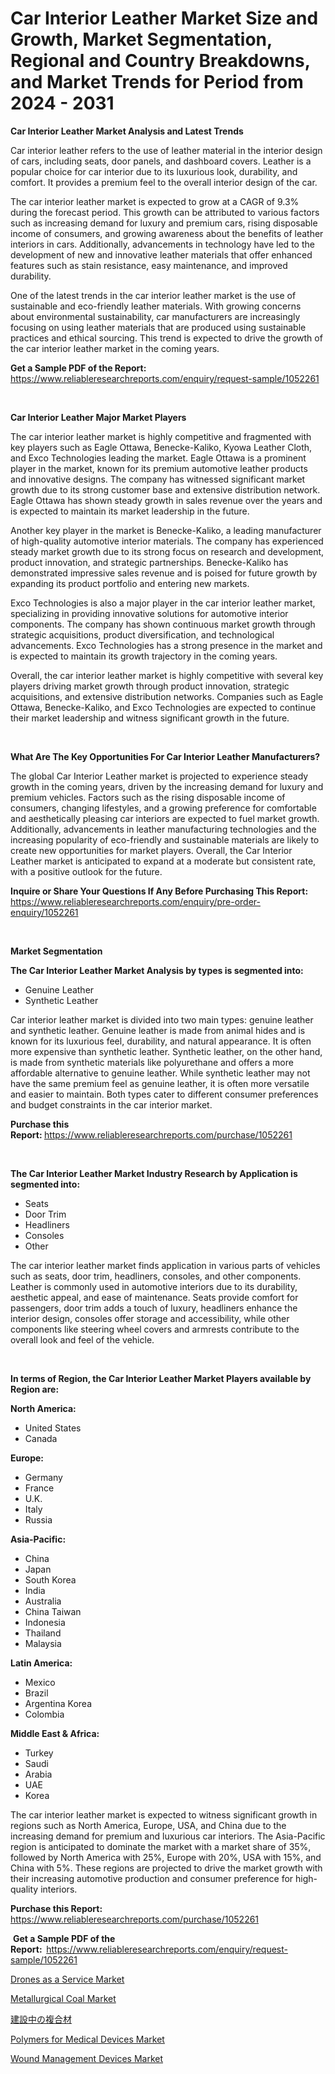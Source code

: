<p><h1>Car Interior Leather Market Size and Growth, Market Segmentation, Regional and Country Breakdowns, and Market Trends for Period from 2024 -  2031</h1></p><p><strong>Car Interior Leather Market Analysis and Latest Trends</strong></p>
<p><p>Car interior leather refers to the use of leather material in the interior design of cars, including seats, door panels, and dashboard covers. Leather is a popular choice for car interior due to its luxurious look, durability, and comfort. It provides a premium feel to the overall interior design of the car.</p><p>The car interior leather market is expected to grow at a CAGR of 9.3% during the forecast period. This growth can be attributed to various factors such as increasing demand for luxury and premium cars, rising disposable income of consumers, and growing awareness about the benefits of leather interiors in cars. Additionally, advancements in technology have led to the development of new and innovative leather materials that offer enhanced features such as stain resistance, easy maintenance, and improved durability.</p><p>One of the latest trends in the car interior leather market is the use of sustainable and eco-friendly leather materials. With growing concerns about environmental sustainability, car manufacturers are increasingly focusing on using leather materials that are produced using sustainable practices and ethical sourcing. This trend is expected to drive the growth of the car interior leather market in the coming years.</p></p>
<p><strong>Get a Sample PDF of the Report:&nbsp;</strong> <a href="https://www.reliableresearchreports.com/enquiry/request-sample/1052261">https://www.reliableresearchreports.com/enquiry/request-sample/1052261</a></p>
<p>&nbsp;</p>
<p><strong>Car Interior Leather Major Market Players</strong></p>
<p><p>The car interior leather market is highly competitive and fragmented with key players such as Eagle Ottawa, Benecke-Kaliko, Kyowa Leather Cloth, and Exco Technologies leading the market. Eagle Ottawa is a prominent player in the market, known for its premium automotive leather products and innovative designs. The company has witnessed significant market growth due to its strong customer base and extensive distribution network. Eagle Ottawa has shown steady growth in sales revenue over the years and is expected to maintain its market leadership in the future.</p><p>Another key player in the market is Benecke-Kaliko, a leading manufacturer of high-quality automotive interior materials. The company has experienced steady market growth due to its strong focus on research and development, product innovation, and strategic partnerships. Benecke-Kaliko has demonstrated impressive sales revenue and is poised for future growth by expanding its product portfolio and entering new markets.</p><p>Exco Technologies is also a major player in the car interior leather market, specializing in providing innovative solutions for automotive interior components. The company has shown continuous market growth through strategic acquisitions, product diversification, and technological advancements. Exco Technologies has a strong presence in the market and is expected to maintain its growth trajectory in the coming years.</p><p>Overall, the car interior leather market is highly competitive with several key players driving market growth through product innovation, strategic acquisitions, and extensive distribution networks. Companies such as Eagle Ottawa, Benecke-Kaliko, and Exco Technologies are expected to continue their market leadership and witness significant growth in the future.</p></p>
<p>&nbsp;</p>
<p><strong>What Are The Key Opportunities For Car Interior Leather Manufacturers?</strong></p>
<p><p>The global Car Interior Leather market is projected to experience steady growth in the coming years, driven by the increasing demand for luxury and premium vehicles. Factors such as the rising disposable income of consumers, changing lifestyles, and a growing preference for comfortable and aesthetically pleasing car interiors are expected to fuel market growth. Additionally, advancements in leather manufacturing technologies and the increasing popularity of eco-friendly and sustainable materials are likely to create new opportunities for market players. Overall, the Car Interior Leather market is anticipated to expand at a moderate but consistent rate, with a positive outlook for the future.</p></p>
<p><strong>Inquire or Share Your Questions If Any Before Purchasing This Report:</strong> <a href="https://www.reliableresearchreports.com/enquiry/pre-order-enquiry/1052261">https://www.reliableresearchreports.com/enquiry/pre-order-enquiry/1052261</a></p>
<p>&nbsp;</p>
<p><strong>Market Segmentation</strong></p>
<p><strong>The Car Interior Leather Market Analysis by types is segmented into:</strong></p>
<p><ul><li>Genuine Leather</li><li>Synthetic Leather</li></ul></p>
<p><p>Car interior leather market is divided into two main types: genuine leather and synthetic leather. Genuine leather is made from animal hides and is known for its luxurious feel, durability, and natural appearance. It is often more expensive than synthetic leather. Synthetic leather, on the other hand, is made from synthetic materials like polyurethane and offers a more affordable alternative to genuine leather. While synthetic leather may not have the same premium feel as genuine leather, it is often more versatile and easier to maintain. Both types cater to different consumer preferences and budget constraints in the car interior market.</p></p>
<p><strong>Purchase this Report:&nbsp;</strong><a href="https://www.reliableresearchreports.com/purchase/1052261">https://www.reliableresearchreports.com/purchase/1052261</a></p>
<p>&nbsp;</p>
<p><strong>The Car Interior Leather Market Industry Research by Application is segmented into:</strong></p>
<p><ul><li>Seats</li><li>Door Trim</li><li>Headliners</li><li>Consoles</li><li>Other</li></ul></p>
<p><p>The car interior leather market finds application in various parts of vehicles such as seats, door trim, headliners, consoles, and other components. Leather is commonly used in automotive interiors due to its durability, aesthetic appeal, and ease of maintenance. Seats provide comfort for passengers, door trim adds a touch of luxury, headliners enhance the interior design, consoles offer storage and accessibility, while other components like steering wheel covers and armrests contribute to the overall look and feel of the vehicle.</p></p>
<p>&nbsp;</p>
<p><strong>In terms of Region, the Car Interior Leather Market Players available by Region are:</strong></p>
<p>
    <p> <strong> North America: </strong>
        <ul>
            <li>United States</li>
            <li>Canada</li>
        </ul>
        </p> 
    <p> <strong> Europe: </strong>
        <ul>
            <li>Germany</li>
            <li>France</li>
            <li>U.K.</li>
            <li>Italy</li>
            <li>Russia</li>
        </ul>
        </p> 
    <p> <strong> Asia-Pacific: </strong>
        <ul>
            <li>China</li>
            <li>Japan</li>
            <li>South Korea</li>
            <li>India</li>
            <li>Australia</li>
            <li>China Taiwan</li>
            <li>Indonesia</li>
            <li>Thailand</li>
            <li>Malaysia</li>
        </ul>
        </p> 
    <p> <strong> Latin America: </strong>
        <ul>
            <li>Mexico</li>
            <li>Brazil</li>
            <li>Argentina Korea</li>
            <li>Colombia</li>
        </ul>
        </p> 
    <p> <strong> Middle East & Africa: </strong>
        <ul>
            <li>Turkey</li>
            <li>Saudi</li>
            <li>Arabia</li>
            <li>UAE</li>
            <li>Korea</li>
        </ul>
    </p>
    </p>
<p><p>The car interior leather market is expected to witness significant growth in regions such as North America, Europe, USA, and China due to the increasing demand for premium and luxurious car interiors. The Asia-Pacific region is anticipated to dominate the market with a market share of 35%, followed by North America with 25%, Europe with 20%, USA with 15%, and China with 5%. These regions are projected to drive the market growth with their increasing automotive production and consumer preference for high-quality interiors.</p></p>
<p><strong>Purchase this Report: </strong><a href="https://www.reliableresearchreports.com/purchase/1052261">https://www.reliableresearchreports.com/purchase/1052261</a></p>
<p>&nbsp;<strong>Get a Sample PDF of the Report:&nbsp;&nbsp;</strong><a href="https://www.reliableresearchreports.com/enquiry/request-sample/1052261">https://www.reliableresearchreports.com/enquiry/request-sample/1052261</a></p>
<p><strong></strong></p>
<p><p><a href="https://issuu.com/reportprime-2/docs/drones-as-a-service-market-size-2030.pptx">Drones as a Service Market</a></p><p><a href="https://github.com/zjyglelu/Market-Research-Report-List-1/blob/main/metallurgical-coal-market.md">Metallurgical Coal Market</a></p><p><a href="https://github.com/vtbvgl20191192/Market-Research-Report-List-1/blob/main/6189795192678.md">建設中の複合材</a></p><p><a href="https://github.com/mbisetmhermsr/Market-Research-Report-List-1/blob/main/polymers-for-medical-devices-market.md">Polymers for Medical Devices Market</a></p><p><a href="https://issuu.com/reportprime-2/docs/wound-management-devices-market-size-2030.pptx">Wound Management Devices Market</a></p></p>